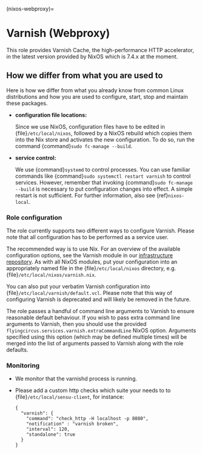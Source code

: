 (nixos-webproxy)=

# Varnish (Webproxy)

This role provides Varnish Cache, the high-performance HTTP accelerator, in the latest version provided by NixOS which is 7.4.x at the moment.

## How we differ from what you are used to

Here is how we differ from what you already know from common Linux distributions
and how you are used to configure, start, stop and maintain these packages.

- **configuration file locations:**

  Since we use NixOS, configuration files have to be edited in
  {file}`/etc/local/nixos`, followed by a NixOS rebuild which copies them into
  the Nix store and activates the new configuration. To do so, run the command
  {command}`sudo fc-manage --build`.

- **service control:**

  We use {command}`systemd` to control processes. You can use familiar commands
  like {command}`sudo systemctl restart varnish` to control services.
  However, remember that invoking {command}`sudo fc-manage --build` is
  necessary to put configuration changes into effect. A simple restart is not
  sufficient. For further information, also see {ref}`nixos-local`.

### Role configuration

The role currently supports two different ways to configure Varnish.
Please note that all configuration has to be performed as a service user.

The recommended way is to use Nix. For an overview of the available configuration
options, see the Varnish module in our [infrastructure repository](https://github.com/flyingcircusio/fc-nixos).
As with all NixOS modules, put your configuration into an appropriately named file
in the {file}`/etc/local/nixos` directory, e.g. {file}`/etc/local/nixos/varnish.nix`.

You can also put your verbatim Varnish configuration into {file}`/etc/local/varnish/default.vcl`.
Please note that this way of configuring Varnish is deprecated and will likely
be removed in the future.

The role passes a handful of command line arguments to Varnish to
ensure reasonable default behaviour. If you wish to pass extra command
line arguments to Varnish, then you should use the provided
`flyingcircus.services.varnish.extraCommandLine` NixOS
option. Arguments specified using this option (which may be defined
multiple times) will be merged into the list of arguments passed to
Varnish along with the role defaults.

### Monitoring

- We monitor that the varnishd process is running.

- Please add a custom http checks which suite your needs to to {file}`/etc/local/sensu-client`, for instance:

  ```
  {
    "varnish": {
      "command": "check_http -H localhost -p 8080",
      "notification" : "varnish broken",
      "interval": 120,
      "standalone": true
    }
  }
  ```
